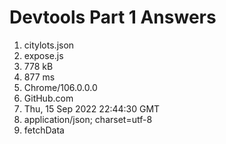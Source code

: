 # Devtools Part 1 Answers
1. citylots.json
2. expose.js
3. 778 kB
4. 877 ms
5. Chrome/106.0.0.0
6. GitHub.com
7. Thu, 15 Sep 2022 22:44:30 GMT
8. application/json; charset=utf-8
9. fetchData